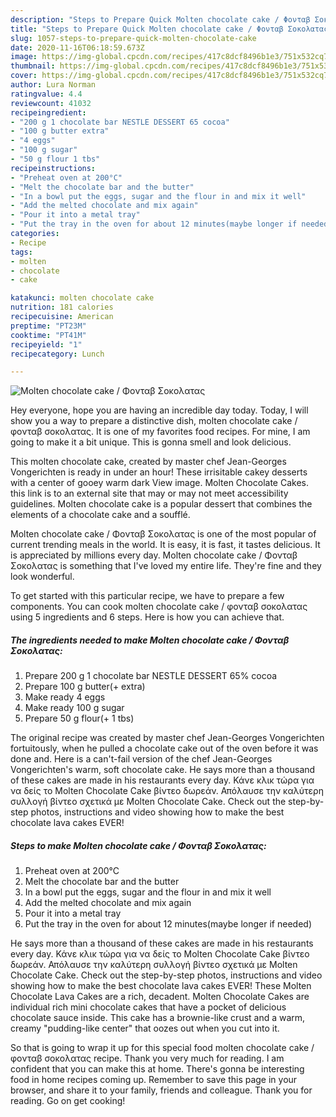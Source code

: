 ```yaml
---
description: "Steps to Prepare Quick Molten chocolate cake / Φονταβ Σοκολατας"
title: "Steps to Prepare Quick Molten chocolate cake / Φονταβ Σοκολατας"
slug: 1057-steps-to-prepare-quick-molten-chocolate-cake
date: 2020-11-16T06:18:59.673Z
image: https://img-global.cpcdn.com/recipes/417c8dcf8496b1e3/751x532cq70/molten-chocolate-cake-φονταβ-σοκολατας-recipe-main-photo.jpg
thumbnail: https://img-global.cpcdn.com/recipes/417c8dcf8496b1e3/751x532cq70/molten-chocolate-cake-φονταβ-σοκολατας-recipe-main-photo.jpg
cover: https://img-global.cpcdn.com/recipes/417c8dcf8496b1e3/751x532cq70/molten-chocolate-cake-φονταβ-σοκολατας-recipe-main-photo.jpg
author: Lura Norman
ratingvalue: 4.4
reviewcount: 41032
recipeingredient:
- "200 g 1 chocolate bar NESTLE DESSERT 65 cocoa"
- "100 g butter extra"
- "4 eggs"
- "100 g sugar"
- "50 g flour 1 tbs"
recipeinstructions:
- "Preheat oven at 200°C"
- "Melt the chocolate bar and the butter"
- "In a bowl put the eggs, sugar and the flour in and mix it well"
- "Add the melted chocolate and mix again"
- "Pour it into a metal tray"
- "Put the tray in the oven for about 12 minutes(maybe longer if needed)"
categories:
- Recipe
tags:
- molten
- chocolate
- cake

katakunci: molten chocolate cake 
nutrition: 181 calories
recipecuisine: American
preptime: "PT23M"
cooktime: "PT41M"
recipeyield: "1"
recipecategory: Lunch

---
```



![Molten chocolate cake / Φονταβ Σοκολατας](https://img-global.cpcdn.com/recipes/417c8dcf8496b1e3/751x532cq70/molten-chocolate-cake-φονταβ-σοκολατας-recipe-main-photo.jpg)

Hey everyone, hope you are having an incredible day today. Today, I will show you a way to prepare a distinctive dish, molten chocolate cake / φονταβ σοκολατας. It is one of my favorites food recipes. For mine, I am going to make it a bit unique. This is gonna smell and look delicious.

This molten chocolate cake, created by master chef Jean-Georges Vongerichten is ready in under an hour! These irrisitable cakey desserts with a center of gooey warm dark View image. Molten Chocolate Cakes. this link is to an external site that may or may not meet accessibility guidelines. Molten chocolate cake is a popular dessert that combines the elements of a chocolate cake and a soufflé.

Molten chocolate cake / Φονταβ Σοκολατας is one of the most popular of current trending meals in the world. It is easy, it is fast, it tastes delicious. It is appreciated by millions every day. Molten chocolate cake / Φονταβ Σοκολατας is something that I've loved my entire life. They're fine and they look wonderful.


To get started with this particular recipe, we have to prepare a few components. You can cook molten chocolate cake / φονταβ σοκολατας using 5 ingredients and 6 steps. Here is how you can achieve that.

<!--inarticleads1-->

##### The ingredients needed to make Molten chocolate cake / Φονταβ Σοκολατας:

1. Prepare 200 g 1 chocolate bar NESTLE DESSERT 65% cocoa
1. Prepare 100 g butter(+ extra)
1. Make ready 4 eggs
1. Make ready 100 g sugar
1. Prepare 50 g flour(+ 1 tbs)


The original recipe was created by master chef Jean-Georges Vongerichten fortuitously, when he pulled a chocolate cake out of the oven before it was done and. Here is a can&#39;t-fail version of the chef Jean-Georges Vongerichten&#39;s warm, soft chocolate cake. He says more than a thousand of these cakes are made in his restaurants every day. Κάνε κλικ τώρα για να δείς το Molten Chocolate Cake βίντεο δωρεάν. Απόλαυσε την καλύτερη συλλογή βίντεο σχετικά με Molten Chocolate Cake. Check out the step-by-step photos, instructions and video showing how to make the best chocolate lava cakes EVER! 

<!--inarticleads2-->

##### Steps to make Molten chocolate cake / Φονταβ Σοκολατας:

1. Preheat oven at 200°C
1. Melt the chocolate bar and the butter
1. In a bowl put the eggs, sugar and the flour in and mix it well
1. Add the melted chocolate and mix again
1. Pour it into a metal tray
1. Put the tray in the oven for about 12 minutes(maybe longer if needed)


He says more than a thousand of these cakes are made in his restaurants every day. Κάνε κλικ τώρα για να δείς το Molten Chocolate Cake βίντεο δωρεάν. Απόλαυσε την καλύτερη συλλογή βίντεο σχετικά με Molten Chocolate Cake. Check out the step-by-step photos, instructions and video showing how to make the best chocolate lava cakes EVER! These Molten Chocolate Lava Cakes are a rich, decadent. Molten Chocolate Cakes are individual rich mini chocolate cakes that have a pocket of delicious chocolate sauce inside. This cake has a brownie-like crust and a warm, creamy &#34;pudding-like center&#34; that oozes out when you cut into it. 

So that is going to wrap it up for this special food molten chocolate cake / φονταβ σοκολατας recipe. Thank you very much for reading. I am confident that you can make this at home. There's gonna be interesting food in home recipes coming up. Remember to save this page in your browser, and share it to your family, friends and colleague. Thank you for reading. Go on get cooking!
